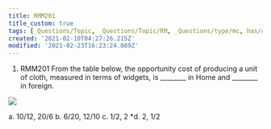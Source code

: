 ```yaml
---
title: RMM201
title_custom: true
tags: [_Questions/Topic, _Questions/Topic/RM, _Questions/type/mc, has/comment, has/image, used/FinalF19]
created: '2021-02-10T04:27:26.215Z'
modified: '2021-02-23T16:23:24.089Z'
---
```


1. RMM201 From the table below, the opportunity cost of producing a unit of cloth, measured in terms of widgets, is ________ in Home and ________ in foreign.

![](../attachments/examtable1.png)

a. 10/12,  20/6 
b. 6/20,  12/10
c. 1/2,  2
*d. 2,  1/2

[//]: # (RMM202 uses same table)
